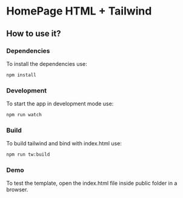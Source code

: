 # HomePage HTML + Tailwind

## How to use it?

### Dependencies

To install the dependencies use:

```bash
npm install
```

### Development

To start the app in development mode use:

```bash
npm run watch
```

### Build

To build tailwind and bind with index.html use:

```bash
npm run tw:build
```

### Demo

To test the template, open the index.html file inside public folder in a browser.
